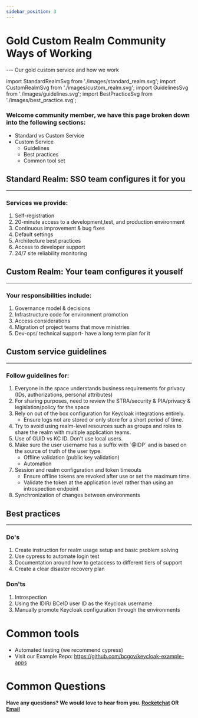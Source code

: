 ```yaml
---
sidebar_position: 3
---
```


# Gold Custom Realm Community Ways of Working
--- Our gold custom service and how we work

import StandardRealmSvg from './images/standard_realm.svg';
import CustomRealmSvg from './images/custom_realm.svg';
import GuidelinesSvg from './images/guidelines.svg';
import BestPracticeSvg from './images/best_practice.svg'; 


<div className="intro-style"> 
   <h3> Welcome community member, we have this page broken down into the following sections:  </h3>
      <ul>
         <li> Standard vs Custom Service </li>
         <li> Custom Service 
            <ul>
               <li>Guidelines</li>
               <li>Best practices</li>
               <li>Common tool set</li> 
            </ul>
         </li>
      </ul> 
 </div>
   
   
 <div class="sso-image-card">
   <StandardRealmSvg />   
   <div class="card-text">
      <h2>Standard Realm: SSO team configures it for you</h2> 
      <hr />
      <div class="p-0 m-0">
         <h3>Services we provide:</h3>
         <ol class="yellowtick"> 
            <li>Self-registration</li>
            <li>20-minute access to a development,test, and production environment</li>
            <li>Continuous improvement & bug fixes</li>
            <li>Default settings</li>
            <li>Architecture best practices</li>
            <li>Access to developer support</li>
            <li>24/7 site reliability monitoring</li>
         </ol>
      </div>
   </div>
</div>

 <div class="sso-image-card">
   <CustomRealmSvg />   
   <div class="card-text">
      <h2>Custom Realm: Your team configures it youself</h2> 
      <hr />
      <div>
         <h3>Your responsibilities include:</h3>
            <ol class="yellowtick"> 
               <li>Governance model & decisions</li>
               <li>Infrastructure code for environment promotion</li>
               <li>Access considerations</li>
               <li>Migration of project teams that move ministries</li>
               <li>Dev-ops/ technical support- have a long term plan for it</li>
            </ol>
      </div>
   </div>
</div>



 <div class="sso-image-card">
   <GuidelinesSvg />
   <div class="card-text">
      <h2>Custom service guidelines </h2>
      <hr />
      <div>
         <h3>Follow guidelines for:</h3>
      </div>
      <ol class="yellowtick"> 
         <li>Everyone in the space understands business requirements for privacy (IDs, authorizations, personal attributes) </li>
         <li>For sharing purposes, need to review the STRA/security & PIA/privacy & legislation/policy for the space</li>
         <li>Rely on out of the box configuration for Keycloak integrations entirely.
            <ul>
               <li>Ensure logs not are stored or only store for a short period of time.</li>
            </ul>
         </li>
         <li>Try to avoid using realm-level resources such as groups and roles to share the realm with multiple application teams. </li>
         <li>Use of GUID vs KC ID. Don't use local users.</li>
         <li>Make sure the user username has a suffix with  `@IDP` and is based on the source of truth of the user type.
            <ul>
               <li>Offline validation (public key validation)</li>
               <li>Automation</li>
            </ul>
         </li>
         <li>Session and realm configuration and token timeouts
            <ul>
               <li>Ensure offline tokens are revoked after use or set the maximum time.</li>
               <li>Validate the token at the application level rather than using an introspection endpoint</li>
            </ul>
         </li>
         <li>Synchronization of changes between environments</li>
      </ol>
   </div>
</div>

 <div class="sso-image-card">
   <BestPracticeSvg />  
   <div class="card-text">
      <h2>Best practices </h2>
      <hr />
      <div>
         <h3>Do's</h3>
      </div>
      <ol class='greentick'> 
         <li>Create instruction for realm usage setup and basic problem solving</li>
         <li>Use cypress to automate login test</li>
         <li>Documentation around how to getaccess to different tiers of support</li>
         <li>Create a clear disaster recovery plan</li>
      </ol>
      <div><h3>Don'ts</h3></div>
      <ol class='redcross'> 
         <li>Introspection</li>
         <li>Using the IDIR/ BCeID user ID as the Keycloak username</li>
         <li>Manually promote Keycloak configuration through the environments</li>
      </ol>
   </div>
</div>

<div>
   <h1>Common tools</h1>
   <ul>
      <li>Automated testing (we recommend cypress)</li>
      <li>Visit our Example Repo: <a href="https://github.com/bcgov/keycloak-example-apps" target="_blank">https://github.com/bcgov/keycloak-example-apps</a></li>
   </ul>
   <h1>Common Questions</h1>
   
   <h4>Have any questions? We would love to hear from you. <a href="https://chat.developer.gov.bc.ca/channel/sso">Rocketchat</a> OR <a href="mailto:bcgov.sso@gov.bc.ca">Email</a>
   </h4>
</div>